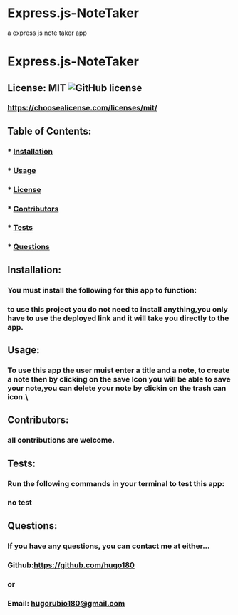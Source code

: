 # Express.js-NoteTaker
a express js note taker app
# Express.js-NoteTaker

  ## License: MIT  ![GitHub license](https://img.shields.io/github/license/Naereen/StrapDown.js.svg)
  ### https://choosealicense.com/licenses/mit/
  ## Table of Contents:
  ###  * [Installation](#installation)
  ###  * [Usage](#usage)
  ###  * [License](#license)
  ###  * [Contributors](#contributors)
  ###  * [Tests](#tests)
  ###  * [Questions](#questions)
  ## Installation:
  ### You must install the following for this app to function:
  ### to use this project you do not need to install anything,you only have to use the deployed link and it will take you directly to the app.
  ## Usage:
  ### To use this app the user muist enter a title and a note, to create a note then by clicking on the save Icon you will be able to save your note,you can delete your note by clickin on the trash can icon.\
  ## Contributors:
  ### all contributions are welcome.
  ## Tests:
  ### Run the following commands in your terminal to test this app:
  ### no test
  ## Questions:
  ### If you have any questions, you can contact me at either...
  ### Github:https://github.com/hugo180 
  ### or
  ### Email: 	hugorubio180@gmail.com
